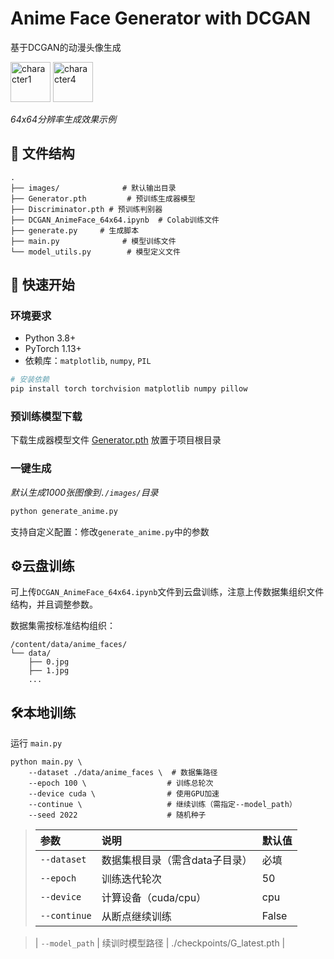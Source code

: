 # Anime Face Generator with DCGAN

 基于DCGAN的动漫头像生成
 
<img width="64" height="64" alt="character1" src="https://github.com/user-attachments/assets/0bef1677-59be-47d1-9fc4-8f9d2b81f118" />
<img width="64" height="64" alt="character4" src="https://github.com/user-attachments/assets/52fd639d-f8f6-4247-99a5-7bef4bebaec3" />

*64x64分辨率生成效果示例*

## 📂 文件结构

```
.
├── images/              # 默认输出目录
├── Generator.pth         # 预训练生成器模型
├── Discriminator.pth # 预训练判别器
├── DCGAN_AnimeFace_64x64.ipynb  # Colab训练文件
├── generate.py     # 生成脚本
├── main.py              # 模型训练文件
└── model_utils.py        # 模型定义文件
```



## 🚀 快速开始

### 环境要求
- Python 3.8+
- PyTorch 1.13+
- 依赖库：`matplotlib`, `numpy`, `PIL`

```bash
# 安装依赖
pip install torch torchvision matplotlib numpy pillow
```

### 预训练模型下载

下载生成器模型文件 [Generator.pth](https://example.com/generator.pth) 放置于项目根目录

### 一键生成

*默认生成1000张图像到`./images/`目录*

```bash
python generate_anime.py
```

支持自定义配置：修改`generate_anime.py`中的参数



## ⚙️云盘训练

可上传`DCGAN_AnimeFace_64x64.ipynb`文件到云盘训练，注意上传数据集组织文件结构，并且调整参数。

数据集需按标准结构组织：

```
/content/data/anime_faces/
└── data/
    ├── 0.jpg
    ├── 1.jpg
    ... 
```



## 🛠️本地训练

运行 `main.py`

```
python main.py \
    --dataset ./data/anime_faces \  # 数据集路径
    --epoch 100 \                  # 训练总轮次
    --device cuda \                # 使用GPU加速
    --continue \                   # 继续训练（需指定--model_path）
    --seed 2022                    # 随机种子
```

>| 参数           | 说明                           | 默认值                     |
>| :------------- | :----------------------------- | :------------------------- |
>| `--dataset`    | 数据集根目录（需含data子目录） | 必填                       |
>| `--epoch`      | 训练迭代轮次                   | 50                         |
>| `--device`     | 计算设备（cuda/cpu）           | cpu                        |
>| `--continue`   | 从断点继续训练                 | False                      |

>| `--model_path` | 续训时模型路径                 | ./checkpoints/G_latest.pth |

